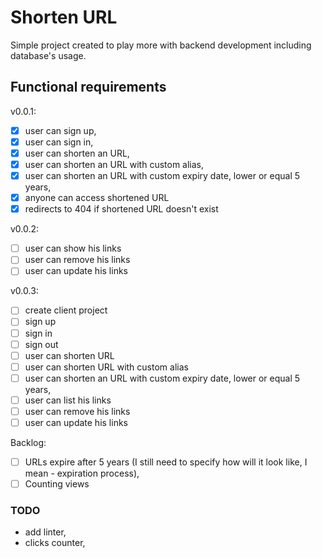 # Shorten URL

Simple project created to play more with backend development including database's usage. 

## Functional requirements

v0.0.1:

- [x] user can sign up,
- [x] user can sign in,
- [x] user can shorten an URL,
- [x] user can shorten an URL with custom alias,
- [x] user can shorten an URL with custom expiry date, lower or equal 5 years,
- [x] anyone can access shortened URL
- [x] redirects to 404 if shortened URL doesn't exist

v0.0.2:

- [ ] user can show his links
- [ ] user can remove his links
- [ ] user can update his links

v0.0.3:

- [ ] create client project
- [ ] sign up
- [ ] sign in
- [ ] sign out
- [ ] user can shorten URL
- [ ] user can shorten URL with custom alias
- [ ] user can shorten an URL with custom expiry date, lower or equal 5 years,
- [ ] user can list his links
- [ ] user can remove his links
- [ ] user can update his links

Backlog:

- [ ] URLs expire after 5 years (I still need to specify how will it look like, I mean - expiration process),
- [ ] Counting views

### TODO

- add linter,
- clicks counter,
